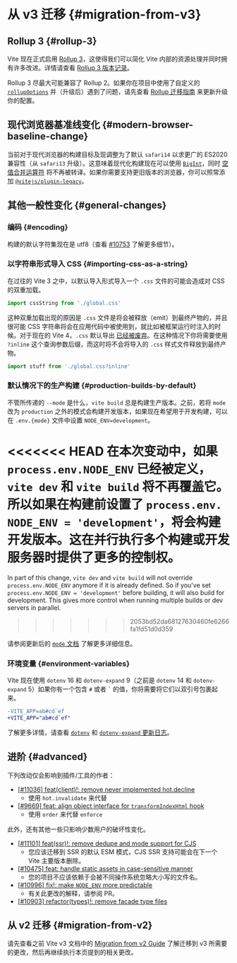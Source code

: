 # 从 v3 迁移 {#migration-from-v3}

## Rollup 3 {#rollup-3}

Vite 现在正式启用 [Rollup 3](https://github.com/vitejs/vite/issues/9870)，这使得我们可以简化 Vite 内部的资源处理并同时拥有许多改进。详情请查看 [Rollup 3 版本记录](https://github.com/rollup/rollup/releases/tag/v3.0.0)。

Rollup 3 尽最大可能兼容了 Rollup 2。如果你在项目中使用了自定义的 [`rollupOptions`](../config/build-options.md#rollup-options) 并（升级后）遇到了问题，请先查看 [Rollup 迁移指南](https://rollupjs.org/migration/) 来更新升级你的配置。

## 现代浏览器基准线变化 {#modern-browser-baseline-change}

当前对于现代浏览器的构建目标及现调整为了默认 `safari14` 以求更广的 ES2020 兼容性（从 `safari13` 升级）。这意味着现代化构建现在可以使用 [`BigInt`](https://developer.mozilla.org/en-US/docs/Web/JavaScript/Reference/Global_Objects/BigInt)，同时 [空值合并运算符](https://developer.mozilla.org/en-US/docs/Web/JavaScript/Reference/Operators/Nullish_coalescing) 将不再被转译。如果你需要支持更旧版本的浏览器，你可以照常添加 [`@vitejs/plugin-legacy`](https://github.com/vitejs/vite/tree/main/packages/plugin-legacy)。

## 其他一般性变化 {#general-changes}

### 编码 {#encoding}

构建的默认字符集现在是 utf8（查看 [#10753](https://github.com/vitejs/vite/issues/10753) 了解更多细节）。

### 以字符串形式导入 CSS {#importing-css-as-a-string}

在过往的 Vite 3 之中，以默认导入形式导入一个 `.css` 文件的可能会造成对 CSS 的双重加载。

```ts
import cssString from './global.css'
```

这种双重加载出现的原因是 `.css` 文件是将会被释放（emit）到最终产物的，并且很可能 CSS 字符串将会在应用代码中被使用到，就比如被框架运行时注入的时候。对于现在的 Vite 4，`.css` 默认导出 [已经被废弃](https://github.com/vitejs/vite/issues/11094)。在这种情况下你将需要使用 `?inline` 这个查询参数后缀，而这时将不会将导入的 `.css` 样式文件释放到最终产物。

```ts
import stuff from './global.css?inline'
```

### 默认情况下的生产构建 {#production-builds-by-default}

不管所传递的 `--mode` 是什么，`vite build` 总是构建生产版本。之前，若将 `mode` 改为 `production` 之外的模式会构建开发版本，如果现在希望用于开发构建，可以在 `.env.{mode}` 文件中设置 `NODE_ENV=development`。

<<<<<<< HEAD
在本次变动中，如果 `process.env.`<wbr>`NODE_ENV` 已经被定义，`vite dev` 和 `vite build` 将不再覆盖它。所以如果在构建前设置了 `process.env.`<wbr>`NODE_ENV = 'development'`，将会构建开发版本。这在并行执行多个构建或开发服务器时提供了更多的控制权。
=======
In part of this change, `vite dev` and `vite build` will not override `process.env.NODE_ENV` anymore if it is already defined. So if you've set `process.env.NODE_ENV = 'development'` before building, it will also build for development. This gives more control when running multiple builds or dev servers in parallel.
>>>>>>> 2053bd52da68127630460fe6266fa1fd51d0d359

请参阅更新后的 [`mode` 文档](/guide/env-and-mode.md#modes) 了解更多详细信息。

### 环境变量 {#environment-variables}

Vite 现在使用 `dotenv` 16 和 `dotenv-expand` 9（之前是 `dotenv` 14 和 `dotenv-expand` 5）如果你有一个包含 `#` 或者 `` ` `` 的值，你将需要将它们以双引号包裹起来。

```diff
-VITE_APP=ab#cd`ef
+VITE_APP="ab#cd`ef"
```

了解更多详情，请查看 [`dotenv`](https://github.com/motdotla/dotenv/blob/master/CHANGELOG.md) 和 [`dotenv-expand` 更新日志](https://github.com/motdotla/dotenv-expand/blob/master/CHANGELOG.md)。

## 进阶 {#advanced}

下列改动仅会影响到插件/工具的作者：

- [[#11036] feat(client)!: remove never implemented hot.decline](https://github.com/vitejs/vite/issues/11036)
  - 使用 `hot.invalidate` 来代替
- [[#9669] feat: align object interface for `transformIndexHtml` hook](https://github.com/vitejs/vite/issues/9669)
  - 使用 `order` 来代替 `enforce`

此外，还有其他一些只影响少数用户的破坏性变化。

- [[#11101] feat(ssr)!: remove dedupe and mode support for CJS](https://github.com/vitejs/vite/pull/11101)
  - 您应该迁移到 SSR 的默认 ESM 模式，CJS SSR 支持可能会在下一个 Vite 主要版本删除。
- [[#10475] feat: handle static assets in case-sensitive manner](https://github.com/vitejs/vite/pull/10475)
  - 您的项目不应该依赖于会被不同操作系统忽略大小写的文件名。
- [[#10996] fix!: make `NODE_ENV` more predictable](https://github.com/vitejs/vite/pull/10996)
  - 有关此更改的解释，请参阅 PR。
- [[#10903] refactor(types)!: remove facade type files](https://github.com/vitejs/vite/pull/10903)

## 从 v2 迁移 {#migration-from-v2}

请先查看之前 Vite v3 文档中的 [Migration from v2 Guide](https://cn.vitejs.dev/guide/migration-from-v2.html) 了解迁移到 v3 所需要的更改，然后再继续执行本页提到的相关更改。
